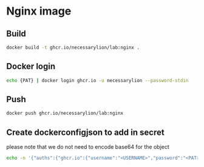 # Nginx image

## Build

```bash
docker build -t ghcr.io/necessarylion/lab:nginx .
```

## Docker login

```bash
echo {PAT} | docker login ghcr.io -u necessarylion --password-stdin
```

## Push

```bash
docker push ghcr.io/necessarylion/lab:nginx
```

## Create dockerconfigjson to add in secret

please note that we do not need to encode base64 for the object

```bash
echo -n '{"auths":{"ghcr.io":{"username":"<USERNAME>","password":"<PAT>","auth":"'"$(echo -n '<USERNAME>:<PAT>' | base64)"'"}}}'

```
